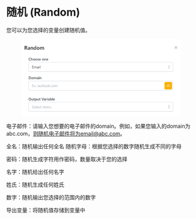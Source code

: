 # 随机 (Random)

您可以为您选择的变量创建随机值。

<figure><img src="../../.gitbook/assets/image (7) (1) (1).png" alt=""><figcaption></figcaption></figure>

电子邮件：请输入您想要的电子邮件的domain。例如，如果您输入的domain为abc.com，则随机电子邮件将为email@abc.com。

全名：随机输出任何全名 随机字母：根据您选择的数字随机生成不同的字母

密码：随机生成字符用作密码，数量取决于您的选择

名字：随机给出任何名字

姓氏：随机生成任何姓氏

数字：随机输出您选择的范围内的数字

导出变量：将随机值存储到变量中
